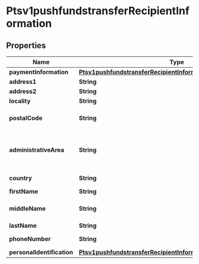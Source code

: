 
# Ptsv1pushfundstransferRecipientInformation

## Properties
Name | Type | Description | Notes
------------ | ------------- | ------------- | -------------
**paymentInformation** | [**Ptsv1pushfundstransferRecipientInformationPaymentInformation**](Ptsv1pushfundstransferRecipientInformationPaymentInformation.md) |  |  [optional]
**address1** | **String** | First line of the recipient&#39;s address. Required for card payments  |  [optional]
**address2** | **String** | Second line of the recipient&#39;s address  |  [optional]
**locality** | **String** | Recipient city.  |  [optional]
**postalCode** | **String** | Recipient postal code.   For USA, this must be a valid value of 5 digits or 5 digits hyphen 4 digits, for example &#39;63368&#39;, &#39;63368-5555&#39;. For other regions, this can be alphanumeric, length 1-10.  Mandatory for card payments.  |  [optional]
**administrativeArea** | **String** | The recipient&#39;s province, state or territory. Conditional, required if recipient&#39;s country is USA or CAN. Must be an ISO 3166-2 uppercase alpha 2 or 3 character country subdivision code. For example, Missouri is MO.  See https://developer.cybersource.com/library/documentation/sbc/quickref/states_and_provinces.pdf  Required for card payments.  |  [optional]
**country** | **String** | Recipient country code. Use the ISO Standard Alpha Country Codes.  https://developer.cybersource.com/library/documentation/sbc/quickref/countries_alpha_list.pdf  |  [optional]
**firstName** | **String** | First name of recipient.  |  [optional]
**middleName** | **String** | Sender&#39;s middle name. This field is a passthrough, which means that CyberSource does not verify the value or modify it in any way before sending it to the processor. If the field is not required for the transaction, CyberSource does not forward it to the processor.  |  [optional]
**lastName** | **String** | Last name of recipient.  |  [optional]
**phoneNumber** | **String** | Recipient phone number.  This field is supported by FDC Compass.  Mastercard Send: Max length is 15 with no dashes or spaces.  |  [optional]
**personalIdentification** | [**Ptsv1pushfundstransferRecipientInformationPersonalIdentification**](Ptsv1pushfundstransferRecipientInformationPersonalIdentification.md) |  |  [optional]



